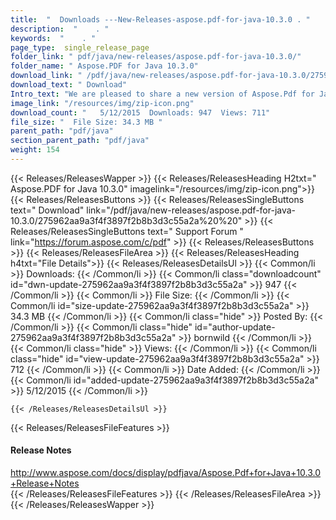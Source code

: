 ```yaml
---
title:  "  Downloads ---New-Releases-aspose.pdf-for-java-10.3.0 . " 
description:  "    . " 
keywords:  "    . " 
page_type:  single_release_page
folder_link: " pdf/java/new-releases/aspose.pdf-for-java-10.3.0/"
folder_name: " Aspose.PDF for Java 10.3.0"
download_link: " /pdf/java/new-releases/aspose.pdf-for-java-10.3.0/275962aa9a3f4f3897f2b8b3d3c55a2a"
download_text: " Download"
Intro_text: "We are pleased to share a new version of Aspose.Pdf for Java with following im..."
image_link: "/resources/img/zip-icon.png"
download_count: "   5/12/2015  Downloads: 947  Views: 711"
file_size: "  File Size: 34.3 MB "
parent_path: "pdf/java"
section_parent_path: "pdf/java"
weight: 154
---
```


{{< Releases/ReleasesWapper >}}
  {{< Releases/ReleasesHeading H2txt=" Aspose.PDF for Java 10.3.0" imagelink="/resources/img/zip-icon.png">}}
  {{< Releases/ReleasesButtons >}}
    {{< Releases/ReleasesSingleButtons text=" Download" link="/pdf/java/new-releases/aspose.pdf-for-java-10.3.0/275962aa9a3f4f3897f2b8b3d3c55a2a%20%20" >}}
    {{< Releases/ReleasesSingleButtons text=" Support Forum " link="https://forum.aspose.com/c/pdf" >}}
  {{< Releases/ReleasesButtons >}}
  {{< Releases/ReleasesFileArea >}}
    {{< Releases/ReleasesHeading h4txt="File Details">}}
    {{< Releases/ReleasesDetailsUl >}}
            {{< Common/li  >}} Downloads: {{< /Common/li >}} 
      {{< Common/li class="downloadcount" id="dwn-update-275962aa9a3f4f3897f2b8b3d3c55a2a" >}} 947 {{< /Common/li >}} 
      {{< Common/li  >}} File Size: {{< /Common/li >}} 
      {{< Common/li id="size-update-275962aa9a3f4f3897f2b8b3d3c55a2a" >}} 34.3 MB {{< /Common/li >}} 
      {{< Common/li  class="hide" >}} Posted By: {{< /Common/li >}} 
      {{< Common/li class="hide" id="author-update-275962aa9a3f4f3897f2b8b3d3c55a2a" >}} bornwild {{< /Common/li >}} 
      {{< Common/li class="hide"  >}} Views: {{< /Common/li >}} 
      {{< Common/li class="hide" id="view-update-275962aa9a3f4f3897f2b8b3d3c55a2a" >}} 712 {{< /Common/li >}} 
      {{< Common/li  >}} Date Added: {{< /Common/li >}} 
      {{< Common/li id="added-update-275962aa9a3f4f3897f2b8b3d3c55a2a" >}} 5/12/2015 {{< /Common/li >}} 

    {{< /Releases/ReleasesDetailsUl >}}

  {{< Releases/ReleasesFileFeatures >}}
      <h4>Release Notes</h4><div><a href="http://www.aspose.com/docs/display/pdfjava/Aspose.Pdf+for+Java+10.3.0+Release+Notes">http://www.aspose.com/docs/display/pdfjava/Aspose.Pdf+for+Java+10.3.0+Release+Notes</a></div>
  {{< /Releases/ReleasesFileFeatures >}}
 {{< /Releases/ReleasesFileArea >}}
{{< /Releases/ReleasesWapper >}}


